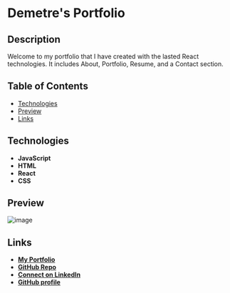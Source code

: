 # Demetre's Portfolio

## Description 
Welcome to my portfolio that I have created with the lasted React technologies. It includes About, Portfolio, Resume, and a Contact section.

## Table of Contents
  - [Technologies](#technology-used)
  - [Preview](#preview)
  - [Links](#links)

## Technologies
- **JavaScript**
- **HTML**
- **React**
- **CSS**

## Preview 
![image](https://user-images.githubusercontent.com/89409597/159348108-73487705-2e1d-4e2b-b9ed-770102801769.png)

## Links
  - **[My Portfolio](https://trane7.github.io/my-react-portfolio/)**
  - **[GitHub Repo](https://github.com/Trane7/my-react-portfolio)**
  - **[Connect on LinkedIn](https://www.linkedin.com/in/demetre-growette-0776a7b7/)**
  - **[GitHub profile](https://github.com/Trane7)**
